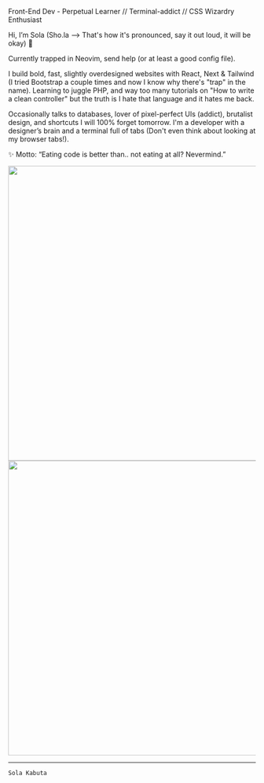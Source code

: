 Front-End Dev - Perpetual Learner  // Terminal-addict // CSS Wizardry Enthusiast

Hi, I’m Sola (Sho.la  --> That's how it's pronounced, say it out loud, it will be okay) 👋

Currently trapped in Neovim, send help (or at least a good config file).

I build bold, fast, slightly overdesigned websites with React, Next & Tailwind (I tried Bootstrap a couple times and now I know why there's "trap" in the name).
Learning to juggle PHP, and way too many tutorials on "How to write a clean controller" but the truth is I hate that language and it hates me back.

Occasionally talks to databases, lover of pixel-perfect UIs (addict), brutalist design, and shortcuts I will 100% forget tomorrow.
I'm a developer with a designer’s brain and a terminal full of tabs (Don't even think about looking at my browser tabs!).

✨ Motto: “Eating code is better than.. not eating at all? Nevermind.”


<a href="https://github.com/anuraghazra/github-readme-stats">
  <img height=600 align="center" src="https://github-readme-stats.vercel.app/api?username=SolaKabuta&theme=blueberry&hide_border=true&include_all_commits=true&count_private=false" />
</a>
<a href="https://github.com/anuraghazra/convoychat">
  <img height=600 align="center" src="https://github-readme-stats.vercel.app/api/top-langs/?username=SolaKabuta&layout=donut-vertical&theme=blueberry&hide_border=true&card_width=320&langs_count=8" />
</a>



---



```console
Sola Kabuta
```
